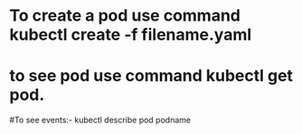 # To create a pod use command kubectl create -f filename.yaml           
# to see pod use command kubectl get pod.
#To see events:- kubectl describe pod podname
